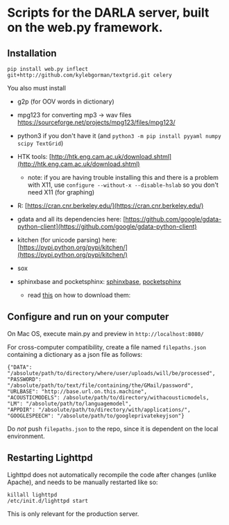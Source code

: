 # Scripts for the DARLA server, built on the web.py framework.

## Installation 
``` 
pip install web.py inflect git+http://github.com/kylebgorman/textgrid.git celery
```
You also must install

- g2p (for OOV words in dictionary)

- mpg123 for converting mp3 -> wav files 
https://sourceforge.net/projects/mpg123/files/mpg123/

- python3 if you don't have it (and `python3 -m pip install pyyaml numpy scipy TextGrid`)

- HTK tools: [http://htk.eng.cam.ac.uk/download.shtml](http://htk.eng.cam.ac.uk/download.shtml)

	- note: if you are having trouble installing this and there is a problem with X11, use `configure --without-x --disable-hslab` so you don't need X11 (for graphing)
- R: [https://cran.cnr.berkeley.edu/](https://cran.cnr.berkeley.edu/)

-  gdata and all its dependencies here:
[https://github.com/google/gdata-python-client](https://github.com/google/gdata-python-client)  

- kitchen (for unicode parsing) here:
[https://pypi.python.org/pypi/kitchen/](https://pypi.python.org/pypi/kitchen/)

- sox
- sphinxbase and pocketsphinx: 
[sphinxbase](https://sourceforge.net/projects/cmusphinx/files/sphinxbase/5prealpha/), [pocketsphinx](https://sourceforge.net/projects/cmusphinx/files/pocketsphinx/5prealpha/)
	- read [this](http://cmusphinx.sourceforge.net/wiki/tutorialpocketsphinx) on how to download them:



## Configure and run on your computer

On Mac OS, execute main.py and preview in `http://localhost:8080/`

For cross-computer compatibility, create a file named `filepaths.json` containing a dictionary as a json file as follows:

```
{"DATA": "/absolute/path/to/directory/where/user/uploads/will/be/processed",
"PASSWORD": "/absolute/path/to/text/file/containing/the/GMail/password",
"URLBASE": "http://base.url.on.this.machine",
"ACOUSTICMODELS": /absolute/path/to/directory/withacousticmodels,
"LM": "/absolute/path/to/languagemodel",
"APPDIR": "/absolute/path/to/directory/with/applications/",
"GOOGLESPEECH": "/absolute/path/to/googleprivatekeyjson"}
```

Do *not* push `filepaths.json` to the repo, since it is dependent on the local environment.

## Restarting Lighttpd

Lighttpd does not automatically recompile the code after changes (unlike Apache), and needs to be manually restarted like so:

```
killall lighttpd
/etc/init.d/lighttpd start
```

This is only relevant for the production server.

